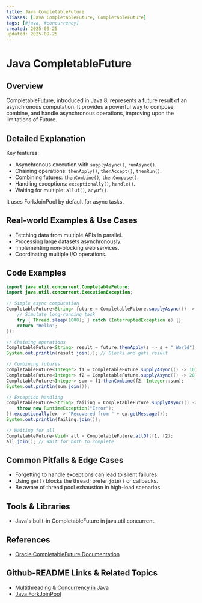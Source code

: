 ```yaml
---
title: Java CompletableFuture
aliases: [Java CompletableFuture, CompletableFuture]
tags: [#java, #concurrency]
created: 2025-09-25
updated: 2025-09-25
---
```


# Java CompletableFuture

## Overview

CompletableFuture, introduced in Java 8, represents a future result of an asynchronous computation. It provides a powerful way to compose, combine, and handle asynchronous operations, improving upon the limitations of Future.

## Detailed Explanation

Key features:

- Asynchronous execution with `supplyAsync()`, `runAsync()`.
- Chaining operations: `thenApply()`, `thenAccept()`, `thenRun()`.
- Combining futures: `thenCombine()`, `thenCompose()`.
- Handling exceptions: `exceptionally()`, `handle()`.
- Waiting for multiple: `allOf()`, `anyOf()`.

It uses ForkJoinPool by default for async tasks.

## Real-world Examples & Use Cases

- Fetching data from multiple APIs in parallel.
- Processing large datasets asynchronously.
- Implementing non-blocking web services.
- Coordinating multiple I/O operations.

## Code Examples

```java
import java.util.concurrent.CompletableFuture;
import java.util.concurrent.ExecutionException;

// Simple async computation
CompletableFuture<String> future = CompletableFuture.supplyAsync(() -> {
    // Simulate long-running task
    try { Thread.sleep(1000); } catch (InterruptedException e) {}
    return "Hello";
});

// Chaining operations
CompletableFuture<String> result = future.thenApply(s -> s + " World");
System.out.println(result.join()); // Blocks and gets result

// Combining futures
CompletableFuture<Integer> f1 = CompletableFuture.supplyAsync(() -> 10);
CompletableFuture<Integer> f2 = CompletableFuture.supplyAsync(() -> 20);
CompletableFuture<Integer> sum = f1.thenCombine(f2, Integer::sum);
System.out.println(sum.join());

// Exception handling
CompletableFuture<String> failing = CompletableFuture.supplyAsync(() -> {
    throw new RuntimeException("Error");
}).exceptionally(ex -> "Recovered from " + ex.getMessage());
System.out.println(failing.join());

// Waiting for all
CompletableFuture<Void> all = CompletableFuture.allOf(f1, f2);
all.join(); // Wait for both to complete
```

## Common Pitfalls & Edge Cases

- Forgetting to handle exceptions can lead to silent failures.
- Using `get()` blocks the thread; prefer `join()` or callbacks.
- Be aware of thread pool exhaustion in high-load scenarios.

## Tools & Libraries

- Java's built-in CompletableFuture in java.util.concurrent.

## References

- [Oracle CompletableFuture Documentation](https://docs.oracle.com/javase/8/docs/api/java/util/concurrent/CompletableFuture.html)

## Github-README Links & Related Topics

- [Multithreading & Concurrency in Java](../multithreading-and-concurrency-in-java/README.md)
- [Java ForkJoinPool](../java-forkjoinpool/README.md)